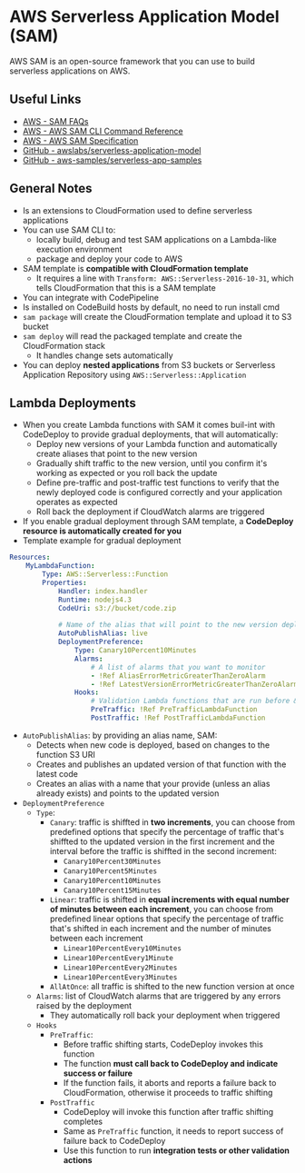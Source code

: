 # AWS Serverless Application Model (SAM)
AWS SAM is an open-source framework that you can use to build serverless applications on AWS.

## Useful Links
- [AWS - SAM FAQs](https://aws.amazon.com/serverless/sam/faqs/)
- [AWS - AWS SAM CLI Command Reference](https://docs.aws.amazon.com/serverless-application-model/latest/developerguide/serverless-sam-cli-command-reference.html)
- [AWS - AWS SAM Specification](https://docs.aws.amazon.com/serverless-application-model/latest/developerguide/sam-specification.html)
- [GitHub - awslabs/serverless-application-model](https://github.com/awslabs/serverless-application-model)
- [GitHub - aws-samples/serverless-app-samples](https://github.com/aws-samples/serverless-app-examples)

## General Notes
- Is an extensions to CloudFormation used to define serverless applications
- You can use SAM CLI to:
    - locally build, debug and test SAM applications on a Lambda-like execution environment
    - package and deploy your code to AWS
- SAM template is **compatible with CloudFormation template**
    - It requires a line with `Transform: AWS::Serverless-2016-10-31`, which tells CloudFormation that this is a SAM template
- You can integrate with CodePipeline
- Is installed on CodeBuild hosts by default, no need to run install cmd
- `sam package` will create the CloudFormation template and upload it to S3 bucket
- `sam deploy` will read the packaged template and create the CloudFormation stack
    - It handles change sets automatically
- You can deploy **nested applications** from S3 buckets or Serverless Application Repository using `AWS::Serverless::Application`

## Lambda Deployments
- When you create Lambda functions with SAM it comes buil-int with CodeDeploy to provide gradual deployments, that will automatically:
    - Deploy new versions of your Lambda function and automatically create aliases that point to the new version
    - Gradually shift traffic to the new version, until you confirm it's working as expected or you roll back the update
    - Define pre-traffic and post-traffic test functions to verify that the newly deployed code is configured correctly and your application operates as expected
    - Roll back the deployment if CloudWatch alarms are triggered
- If you enable gradual deployment through SAM template, a **CodeDeploy resource is automatically created for you**
- Template example for gradual deployment
```yml
Resources:
    MyLambdaFunction:
        Type: AWS::Serverless::Function
        Properties:
            Handler: index.handler
            Runtime: nodejs4.3
            CodeUri: s3://bucket/code.zip
            
            # Name of the alias that will point to the new version deployed
            AutoPublishAlias: live
            DeploymentPreference:
                Type: Canary10Percent10Minutes 
                Alarms:
                    # A list of alarms that you want to monitor
                    - !Ref AliasErrorMetricGreaterThanZeroAlarm
                    - !Ref LatestVersionErrorMetricGreaterThanZeroAlarm
                Hooks:
                    # Validation Lambda functions that are run before & after traffic shifting
                    PreTraffic: !Ref PreTrafficLambdaFunction
                    PostTraffic: !Ref PostTrafficLambdaFunction
```
- `AutoPublishAlias`: by providing an alias name, SAM:
    - Detects when new code is deployed, based on changes to the function S3 URI
    - Creates and publishes an updated version of that function with the latest code
    - Creates an alias with a name that your provide (unless an alias already exists) and points to the updated version
- `DeploymentPreference`
    - `Type`: 
        - `Canary`: traffic is shiffted in **two increments**, you can choose from predefined options that specify the percentage of traffic that's shiffted to the updated version in the first increment and the interval before the traffic is shiffted in the second increment:
            - `Canary10Percent30Minutes`
            - `Canary10Percent5Minutes`
            - `Canary10Percent10Minutes`
            - `Canary10Percent15Minutes`
        - `Linear`: traffic is shifted in **equal increments with equal number of minutes between each increment**, you can choose from predefined linear options that specify the percentage of traffic that's shifted in each increment and the number of minutes between each increment
            - `Linear10PercentEvery10Minutes`
            - `Linear10PercentEvery1Minute`
            - `Linear10PercentEvery2Minutes`
            - `Linear10PercentEvery3Minutes`
        - `AllAtOnce`: all traffic is shifted to the new function version at once
    - `Alarms`: list of CloudWatch alarms that are triggered by any errors raised by the deployment
        - They automatically roll back your deployment when triggered
    - `Hooks`
        - `PreTraffic`:
            - Before traffic shifting starts, CodeDeploy invokes this function
            - The function **must call back to CodeDeploy and indicate success or failure**
            - If the function fails, it aborts and reports a failure back to CloudFormation, otherwise it proceeds to traffic shifting
        - `PostTraffic`
            - CodeDeploy will invoke this function after traffic shifting completes
            - Same as `PreTraffic` function, it needs to report success of failure back to CodeDeploy
            - Use this function to run **integration tests or other validation actions**